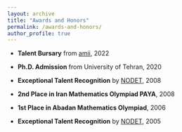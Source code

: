 ```yaml
---
layout: archive
title: "Awards and Honors"
permalink: /awards-and-honors/
author_profile: true
---
```


* **Talent Bursary** from [amii](https://www.amii.ca), 2022
  
* **Ph.D. Admission** from University of Tehran, 2020
  
* **Exceptional Talent Recognition** by [NODET](http://www.nodet.net), 2008
  
* **2nd Place in Iran Mathematics Olympiad PAYA**, 2008
  
* **1st Place in Abadan Mathematics Olympiad**, 2006
  
* **Exceptional Talent Recognition** by [NODET](http://www.nodet.net), 2005

